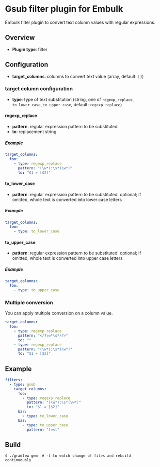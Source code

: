 # Gsub filter plugin for Embulk

Embulk filter plugin to convert text column values with regular expressions.

## Overview

* **Plugin type**: filter

## Configuration

- **target_columns**: columns to convert text value (array, default: `[]`)

### target column configuration

- **type**: type of text substitution (string, one of `regexp_replace`, `to_lower_case`, `to_upper_case`, default: `regexp_replace`)

#### regexp_replace

- **pattern**: regular expression pattern to be substituted
- **to**: replacement string

##### Example

```yaml
target_columns:
  foo:
    - type: regexp_replace
      pattern: "(\w*):\s*(\w*)"
      to: "$1 = [$2]"
```

#### to_lower_case

- **pattern**: regular expression pattern to be substituted. optional; if omitted, whole text is converted into lower case letters

##### Example

```yaml
target_columns:
  foo:
    - type: to_lower_case
```

#### to_upper_case

- **pattern**: regular expression pattern to be substituted. optional; if omitted, whole text is converted into upper case letters

##### Example

```yaml
target_columns:
  foo:
    - type: to_upper_case
```

### Multiple conversion

You can apply multiple conversion on a column value.

```yaml
target_columns:
  foo:
    - type: regexp_replace
      pattern: "</?\w*\s*/?>"
      to: ""
    - type: regexp_replace
      pattern: "(\w*):\s*(\w*)"
      to: "$1 = [$2]"
```

## Example

```yaml
filters:
  - type: gsub
    target_columns:
      foo:
        - type: regexp_replace
          pattern: "(\w*):\s*(\w*)"
          to: "$1 = [$2]"
      bar:
        - type: to_lower_case
      baz:
        - type: to_upper_case
          pattern: "test"
```


## Build

```
$ ./gradlew gem  # -t to watch change of files and rebuild continuously
```
